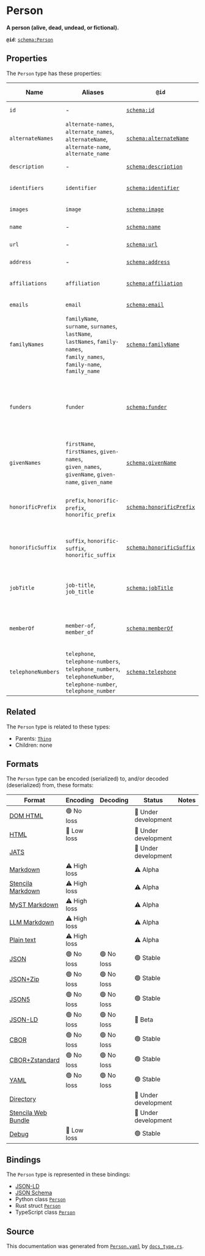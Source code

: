 # Person

**A person (alive, dead, undead, or fictional).**

**`@id`**: [`schema:Person`](https://schema.org/Person)

## Properties

The `Person` type has these properties:

| Name               | Aliases                                                                                                                    | `@id`                                                          | Type                                                                                                                                                                                                                  | Description                                                                                              | Inherited from                                                                                   |
| ------------------ | -------------------------------------------------------------------------------------------------------------------------- | -------------------------------------------------------------- | --------------------------------------------------------------------------------------------------------------------------------------------------------------------------------------------------------------------- | -------------------------------------------------------------------------------------------------------- | ------------------------------------------------------------------------------------------------ |
| `id`               | -                                                                                                                          | [`schema:id`](https://schema.org/id)                           | [`String`](https://github.com/stencila/stencila/blob/main/docs/reference/schema/data/string.md)                                                                                                                       | The identifier for this item.                                                                            | [`Entity`](https://github.com/stencila/stencila/blob/main/docs/reference/schema/other/entity.md) |
| `alternateNames`   | `alternate-names`, `alternate_names`, `alternateName`, `alternate-name`, `alternate_name`                                  | [`schema:alternateName`](https://schema.org/alternateName)     | [`String`](https://github.com/stencila/stencila/blob/main/docs/reference/schema/data/string.md)*                                                                                                                      | Alternate names (aliases) for the item.                                                                  | [`Thing`](https://github.com/stencila/stencila/blob/main/docs/reference/schema/other/thing.md)   |
| `description`      | -                                                                                                                          | [`schema:description`](https://schema.org/description)         | [`String`](https://github.com/stencila/stencila/blob/main/docs/reference/schema/data/string.md)                                                                                                                       | A description of the item.                                                                               | [`Thing`](https://github.com/stencila/stencila/blob/main/docs/reference/schema/other/thing.md)   |
| `identifiers`      | `identifier`                                                                                                               | [`schema:identifier`](https://schema.org/identifier)           | ([`PropertyValue`](https://github.com/stencila/stencila/blob/main/docs/reference/schema/other/property-value.md) \| [`String`](https://github.com/stencila/stencila/blob/main/docs/reference/schema/data/string.md))* | Any kind of identifier for any kind of Thing.                                                            | [`Thing`](https://github.com/stencila/stencila/blob/main/docs/reference/schema/other/thing.md)   |
| `images`           | `image`                                                                                                                    | [`schema:image`](https://schema.org/image)                     | [`ImageObject`](https://github.com/stencila/stencila/blob/main/docs/reference/schema/works/image-object.md)*                                                                                                          | Images of the item.                                                                                      | [`Thing`](https://github.com/stencila/stencila/blob/main/docs/reference/schema/other/thing.md)   |
| `name`             | -                                                                                                                          | [`schema:name`](https://schema.org/name)                       | [`String`](https://github.com/stencila/stencila/blob/main/docs/reference/schema/data/string.md)                                                                                                                       | The name of the item.                                                                                    | [`Thing`](https://github.com/stencila/stencila/blob/main/docs/reference/schema/other/thing.md)   |
| `url`              | -                                                                                                                          | [`schema:url`](https://schema.org/url)                         | [`String`](https://github.com/stencila/stencila/blob/main/docs/reference/schema/data/string.md)                                                                                                                       | The URL of the item.                                                                                     | [`Thing`](https://github.com/stencila/stencila/blob/main/docs/reference/schema/other/thing.md)   |
| `address`          | -                                                                                                                          | [`schema:address`](https://schema.org/address)                 | [`PostalAddress`](https://github.com/stencila/stencila/blob/main/docs/reference/schema/other/postal-address.md) \| [`String`](https://github.com/stencila/stencila/blob/main/docs/reference/schema/data/string.md)    | Postal address for the person.                                                                           | -                                                                                                |
| `affiliations`     | `affiliation`                                                                                                              | [`schema:affiliation`](https://schema.org/affiliation)         | [`Organization`](https://github.com/stencila/stencila/blob/main/docs/reference/schema/other/organization.md)*                                                                                                         | Organizations that the person is affiliated with.                                                        | -                                                                                                |
| `emails`           | `email`                                                                                                                    | [`schema:email`](https://schema.org/email)                     | [`String`](https://github.com/stencila/stencila/blob/main/docs/reference/schema/data/string.md)*                                                                                                                      | Email addresses for the person.                                                                          | -                                                                                                |
| `familyNames`      | `familyName`, `surname`, `surnames`, `lastName`, `lastNames`, `family-names`, `family_names`, `family-name`, `family_name` | [`schema:familyName`](https://schema.org/familyName)           | [`String`](https://github.com/stencila/stencila/blob/main/docs/reference/schema/data/string.md)*                                                                                                                      | Family name. In the U.S., the last name of a person.                                                     | -                                                                                                |
| `funders`          | `funder`                                                                                                                   | [`schema:funder`](https://schema.org/funder)                   | ([`Person`](https://github.com/stencila/stencila/blob/main/docs/reference/schema/other/person.md) \| [`Organization`](https://github.com/stencila/stencila/blob/main/docs/reference/schema/other/organization.md))*   | A person or organization that supports (sponsors) something through some kind of financial contribution. | -                                                                                                |
| `givenNames`       | `firstName`, `firstNames`, `given-names`, `given_names`, `givenName`, `given-name`, `given_name`                           | [`schema:givenName`](https://schema.org/givenName)             | [`String`](https://github.com/stencila/stencila/blob/main/docs/reference/schema/data/string.md)*                                                                                                                      | Given name. In the U.S., the first name of a person.                                                     | -                                                                                                |
| `honorificPrefix`  | `prefix`, `honorific-prefix`, `honorific_prefix`                                                                           | [`schema:honorificPrefix`](https://schema.org/honorificPrefix) | [`String`](https://github.com/stencila/stencila/blob/main/docs/reference/schema/data/string.md)                                                                                                                       | An honorific prefix preceding a person's name such as Dr/Mrs/Mr.                                         | -                                                                                                |
| `honorificSuffix`  | `suffix`, `honorific-suffix`, `honorific_suffix`                                                                           | [`schema:honorificSuffix`](https://schema.org/honorificSuffix) | [`String`](https://github.com/stencila/stencila/blob/main/docs/reference/schema/data/string.md)                                                                                                                       | An honorific suffix after a person's name such as MD/PhD/MSCSW.                                          | -                                                                                                |
| `jobTitle`         | `job-title`, `job_title`                                                                                                   | [`schema:jobTitle`](https://schema.org/jobTitle)               | [`String`](https://github.com/stencila/stencila/blob/main/docs/reference/schema/data/string.md)                                                                                                                       | The job title of the person (for example, Financial Manager).                                            | -                                                                                                |
| `memberOf`         | `member-of`, `member_of`                                                                                                   | [`schema:memberOf`](https://schema.org/memberOf)               | [`Organization`](https://github.com/stencila/stencila/blob/main/docs/reference/schema/other/organization.md)*                                                                                                         | An organization (or program membership) to which this person belongs.                                    | -                                                                                                |
| `telephoneNumbers` | `telephone`, `telephone-numbers`, `telephone_numbers`, `telephoneNumber`, `telephone-number`, `telephone_number`           | [`schema:telephone`](https://schema.org/telephone)             | [`String`](https://github.com/stencila/stencila/blob/main/docs/reference/schema/data/string.md)*                                                                                                                      | Telephone numbers for the person.                                                                        | -                                                                                                |

## Related

The `Person` type is related to these types:

- Parents: [`Thing`](https://github.com/stencila/stencila/blob/main/docs/reference/schema/other/thing.md)
- Children: none

## Formats

The `Person` type can be encoded (serialized) to, and/or decoded (deserialized) from, these formats:

| Format                                                                                               | Encoding     | Decoding  | Status              | Notes |
| ---------------------------------------------------------------------------------------------------- | ------------ | --------- | ------------------- | ----- |
| [DOM HTML](https://github.com/stencila/stencila/blob/main/docs/reference/formats/dom.html.md)        | 🟢 No loss    |           | 🚧 Under development |       |
| [HTML](https://github.com/stencila/stencila/blob/main/docs/reference/formats/html.md)                | 🔷 Low loss   |           | 🚧 Under development |       |
| [JATS](https://github.com/stencila/stencila/blob/main/docs/reference/formats/jats.md)                |              |           | 🚧 Under development |       |
| [Markdown](https://github.com/stencila/stencila/blob/main/docs/reference/formats/markdown.md)        | ⚠️ High loss |           | ⚠️ Alpha            |       |
| [Stencila Markdown](https://github.com/stencila/stencila/blob/main/docs/reference/formats/smd.md)    | ⚠️ High loss |           | ⚠️ Alpha            |       |
| [MyST Markdown](https://github.com/stencila/stencila/blob/main/docs/reference/formats/myst.md)       | ⚠️ High loss |           | ⚠️ Alpha            |       |
| [LLM Markdown](https://github.com/stencila/stencila/blob/main/docs/reference/formats/llmd.md)        | ⚠️ High loss |           | ⚠️ Alpha            |       |
| [Plain text](https://github.com/stencila/stencila/blob/main/docs/reference/formats/text.md)          | ⚠️ High loss |           | ⚠️ Alpha            |       |
| [JSON](https://github.com/stencila/stencila/blob/main/docs/reference/formats/json.md)                | 🟢 No loss    | 🟢 No loss | 🟢 Stable            |       |
| [JSON+Zip](https://github.com/stencila/stencila/blob/main/docs/reference/formats/json.zip.md)        | 🟢 No loss    | 🟢 No loss | 🟢 Stable            |       |
| [JSON5](https://github.com/stencila/stencila/blob/main/docs/reference/formats/json5.md)              | 🟢 No loss    | 🟢 No loss | 🟢 Stable            |       |
| [JSON-LD](https://github.com/stencila/stencila/blob/main/docs/reference/formats/jsonld.md)           | 🟢 No loss    | 🟢 No loss | 🔶 Beta              |       |
| [CBOR](https://github.com/stencila/stencila/blob/main/docs/reference/formats/cbor.md)                | 🟢 No loss    | 🟢 No loss | 🟢 Stable            |       |
| [CBOR+Zstandard](https://github.com/stencila/stencila/blob/main/docs/reference/formats/cbor.zstd.md) | 🟢 No loss    | 🟢 No loss | 🟢 Stable            |       |
| [YAML](https://github.com/stencila/stencila/blob/main/docs/reference/formats/yaml.md)                | 🟢 No loss    | 🟢 No loss | 🟢 Stable            |       |
| [Directory](https://github.com/stencila/stencila/blob/main/docs/reference/formats/directory.md)      |              |           | 🚧 Under development |       |
| [Stencila Web Bundle](https://github.com/stencila/stencila/blob/main/docs/reference/formats/swb.md)  |              |           | 🚧 Under development |       |
| [Debug](https://github.com/stencila/stencila/blob/main/docs/reference/formats/debug.md)              | 🔷 Low loss   |           | 🟢 Stable            |       |

## Bindings

The `Person` type is represented in these bindings:

- [JSON-LD](https://stencila.org/Person.jsonld)
- [JSON Schema](https://stencila.org/Person.schema.json)
- Python class [`Person`](https://github.com/stencila/stencila/blob/main/python/python/stencila/types/person.py)
- Rust struct [`Person`](https://github.com/stencila/stencila/blob/main/rust/schema/src/types/person.rs)
- TypeScript class [`Person`](https://github.com/stencila/stencila/blob/main/ts/src/types/Person.ts)

## Source

This documentation was generated from [`Person.yaml`](https://github.com/stencila/stencila/blob/main/schema/Person.yaml) by [`docs_type.rs`](https://github.com/stencila/stencila/blob/main/rust/schema-gen/src/docs_type.rs).
